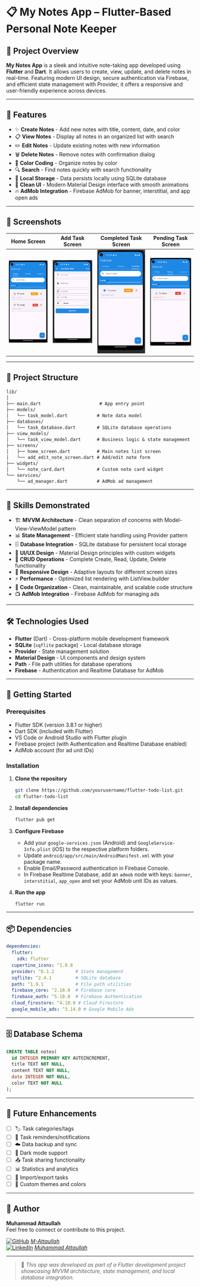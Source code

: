 # 📋 My Notes App – Flutter-Based Personal Note Keeper

## 🚀 Project Overview

**My Notes App** is a sleek and intuitive note-taking app developed using **Flutter** and **Dart**. It allows users to create, view, update, and delete notes in real-time. Featuring modern UI design, secure authentication via Firebase, and efficient state management with Provider, it offers a responsive and user-friendly experience across devices.

---

## 🌟 Features

- ✨ **Create Notes** - Add new notes with title, content, date, and color
- 📋 **View Notes** - Display all notes in an organized list with search
- ✏️ **Edit Notes** - Update existing notes with new information
- 🗑️ **Delete Notes** - Remove notes with confirmation dialog
- 🎨 **Color Coding** - Organize notes by color
- 🔍 **Search** - Find notes quickly with search functionality
- 💾 **Local Storage** - Data persists locally using SQLite database
- 🎨 **Clean UI** - Modern Material Design interface with smooth animations
- 🔥 **AdMob Integration** - Firebase AdMob for banner, interstitial, and app open ads

---

## 📱 Screenshots

| Home Screen | Add Task Screen | Completed Task Screen | Pending Task Screen |
|-------------|-----------------|--------------|--------------|
| ![Home_Screen](screenshots/home-screen.png) | ![Add_task_screen](screenshots/add-task-screen.png) | ![Completed_Task_Screen](screenshots/completed-task-screen.png) | ![Pending_Task_Screen](screenshots/pending-task-screen.png) |

---

## 📂 Project Structure

```
lib/
│
├── main.dart                      # App entry point
├── models/
│   └── task_model.dart           # Note data model
├── databases/
│   └── task_database.dart        # SQLite database operations
├── view_models/
│   └── task_view_model.dart      # Business logic & state management
├── screens/
│   ├── home_screen.dart          # Main notes list screen
│   └── add_edit_note_screen.dart # Add/edit note form
├── widgets/
│   └── note_card.dart            # Custom note card widget
└── services/
    └── ad_manager.dart           # AdMob ad management
```

---

## 🧠 Skills Demonstrated

- 🏗️ **MVVM Architecture** - Clean separation of concerns with Model-View-ViewModel pattern
- 📊 **State Management** - Efficient state handling using Provider pattern
- 🗄️ **Database Integration** - SQLite database for persistent local storage
- 🎨 **UI/UX Design** - Material Design principles with custom widgets
- 🔄 **CRUD Operations** - Complete Create, Read, Update, Delete functionality
- 📱 **Responsive Design** - Adaptive layouts for different screen sizes
- ⚡ **Performance** - Optimized list rendering with ListView.builder
- 🧪 **Code Organization** - Clean, maintainable, and scalable code structure
- 📺 **AdMob Integration** - Firebase AdMob for managing ads

---

## 🛠 Technologies Used

- **Flutter** (Dart) - Cross-platform mobile development framework
- **SQLite** (`sqflite` package) - Local database storage
- **Provider** - State management solution
- **Material Design** - UI components and design system
- **Path** - File path utilities for database operations
- **Firebase** - Authentication and Realtime Database for AdMob

---

## 🚀 Getting Started

### Prerequisites
- Flutter SDK (version 3.8.1 or higher)
- Dart SDK (included with Flutter)
- VS Code or Android Studio with Flutter plugin
- Firebase project (with Authentication and Realtime Database enabled)
- AdMob account (for ad unit IDs)

### Installation
1. **Clone the repository**
   ```bash
   git clone https://github.com/yourusername/flutter-todo-list.git
   cd flutter-todo-list
   ```

2. **Install dependencies**
   ```bash
   flutter pub get
   ```

3. **Configure Firebase**
   - Add your `google-services.json` (Android) and `GoogleService-Info.plist` (iOS) to the respective platform folders.
   - Update `android/app/src/main/AndroidManifest.xml` with your package name.
   - Enable Email/Password authentication in Firebase Console.
   - In Firebase Realtime Database, add an `admob` node with keys: `banner`, `interstitial`, `app_open` and set your AdMob unit IDs as values.

4. **Run the app**
   ```bash
   flutter run
   ```

---

## 📦 Dependencies

```yaml
dependencies:
  flutter:
    sdk: flutter
  cupertino_icons: ^1.0.8
  provider: ^6.1.2        # State management
  sqflite: ^2.4.1         # SQLite database
  path: ^1.9.1            # File path utilities
  firebase_core: ^2.10.0  # Firebase core
  firebase_auth: ^5.10.0  # Firebase Authentication
  cloud_firestore: ^4.10.0 # Cloud Firestore
  google_mobile_ads: ^3.14.0 # Google Mobile Ads
```

---


## 🗄️ Database Schema

```sql
CREATE TABLE notes(
  id INTEGER PRIMARY KEY AUTOINCREMENT,
  title TEXT NOT NULL,
  content TEXT NOT NULL,
  date INTEGER NOT NULL,
  color TEXT NOT NULL
);
```

---

## 🎯 Future Enhancements

- [ ] 🏷️ Task categories/tags
- [ ] 🔔 Task reminders/notifications
- [ ] ☁️ Data backup and sync
- [ ] 🌙 Dark mode support
- [ ] 📤 Task sharing functionality
- [ ] 📊 Statistics and analytics
- [ ] 📁 Import/export tasks
- [ ] 🎨 Custom themes and colors

---

## 🙌 Author

**Muhammad Attaullah**  
Feel free to connect or contribute to this project.

[![GitHub](https://img.shields.io/badge/GitHub-000?logo=github&logoColor=white)](https://github.com/M-Attaullah) [*M-Attaullah*](https://github.com/M-Attaullah)  
[![LinkedIn](https://img.shields.io/badge/LinkedIn-0077B5?logo=linkedin&logoColor=white)](https://www.linkedin.com/in/muhammad-attaullah-705764333/) [*Muhammad Attaullah*](https://www.linkedin.com/in/muhammad-attaullah-705764333/)

---

> 📌 *This app was developed as part of a Flutter development project showcasing MVVM architecture, state management, and local database integration.*


